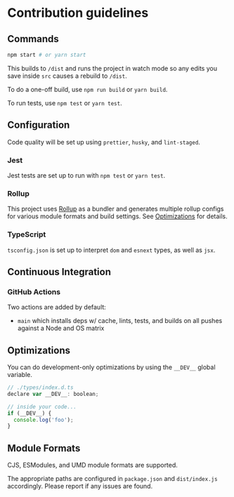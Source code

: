 # Contribution guidelines

## Commands

```bash
npm start # or yarn start
```

This builds to `/dist` and runs the project in watch mode so any edits you save inside `src` causes a rebuild to `/dist`.

To do a one-off build, use `npm run build` or `yarn build`.

To run tests, use `npm test` or `yarn test`.

## Configuration

Code quality will be set up using `prettier`, `husky`, and `lint-staged`.

### Jest

Jest tests are set up to run with `npm test` or `yarn test`.

### Rollup

This project uses [Rollup](https://rollupjs.org) as a bundler and generates multiple rollup configs for various module formats and build settings. See [Optimizations](#optimizations) for details.

### TypeScript

`tsconfig.json` is set up to interpret `dom` and `esnext` types, as well as `jsx`.

## Continuous Integration

### GitHub Actions

Two actions are added by default:

- `main` which installs deps w/ cache, lints, tests, and builds on all pushes against a Node and OS matrix

## Optimizations

You can do development-only optimizations by using the `__DEV__` global variable.

```js
// ./types/index.d.ts
declare var __DEV__: boolean;

// inside your code...
if (__DEV__) {
  console.log('foo');
}
```

## Module Formats

CJS, ESModules, and UMD module formats are supported.

The appropriate paths are configured in `package.json` and `dist/index.js` accordingly. Please report if any issues are found.
